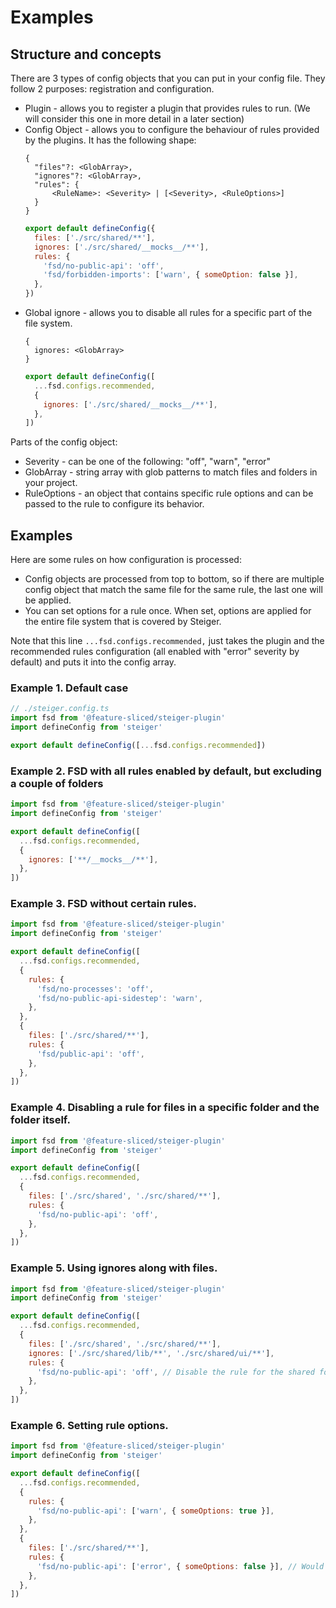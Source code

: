 # Examples

## Structure and concepts

There are 3 types of config objects that you can put in your config file. They follow 2 purposes: registration and configuration.

- Plugin - allows you to register a plugin that provides rules to run. (We will consider this one in more detail in a later section)
- Config Object - allows you to configure the behaviour of rules provided by the plugins. It has the following shape:
  ```text
  {
  	"files"?: <GlobArray>,
  	"ignores"?: <GlobArray>,
  	"rules": {
  		<RuleName>: <Severity> | [<Severity>, <RuleOptions>]
  	}
  }
  ```
  ```javascript
  export default defineConfig({
    files: ['./src/shared/**'],
    ignores: ['./src/shared/__mocks__/**'],
    rules: {
      'fsd/no-public-api': 'off',
      'fsd/forbidden-imports': ['warn', { someOption: false }],
    },
  })
  ```
- Global ignore - allows you to disable all rules for a specific part of the file system.
  ```text
  {
  	ignores: <GlobArray>
  }
  ```
  ```javascript
  export default defineConfig([
    ...fsd.configs.recommended,
    {
      ignores: ['./src/shared/__mocks__/**'],
    },
  ])
  ```

Parts of the config object:

- Severity - can be one of the following: "off", "warn", "error"
- GlobArray - string array with glob patterns to match files and folders in your project.
- RuleOptions - an object that contains specific rule options and can be passed to the rule to configure its behavior.

## Examples

Here are some rules on how configuration is processed:

- Config objects are processed from top to bottom, so if there are multiple config object that match the same file for the same rule, the last one will be applied.
- You can set options for a rule once. When set, options are applied for the entire file system that is covered by Steiger.

Note that this line `...fsd.configs.recommended,` just takes the plugin and the recommended rules configuration (all enabled with "error" severity by default) and puts it into the config array.

### Example 1. Default case

```javascript
// ./steiger.config.ts
import fsd from '@feature-sliced/steiger-plugin'
import defineConfig from 'steiger'

export default defineConfig([...fsd.configs.recommended])
```

### Example 2. FSD with all rules enabled by default, but excluding a couple of folders

```javascript
import fsd from '@feature-sliced/steiger-plugin'
import defineConfig from 'steiger'

export default defineConfig([
  ...fsd.configs.recommended,
  {
    ignores: ['**/__mocks__/**'],
  },
])
```

### Example 3. FSD without certain rules.

```javascript
import fsd from '@feature-sliced/steiger-plugin'
import defineConfig from 'steiger'

export default defineConfig([
  ...fsd.configs.recommended,
  {
    rules: {
      'fsd/no-processes': 'off',
      'fsd/no-public-api-sidestep': 'warn',
    },
  },
  {
    files: ['./src/shared/**'],
    rules: {
      'fsd/public-api': 'off',
    },
  },
])
```

### Example 4. Disabling a rule for files in a specific folder and the folder itself.

```javascript
import fsd from '@feature-sliced/steiger-plugin'
import defineConfig from 'steiger'

export default defineConfig([
  ...fsd.configs.recommended,
  {
    files: ['./src/shared', './src/shared/**'],
    rules: {
      'fsd/no-public-api': 'off',
    },
  },
])
```

### Example 5. Using ignores along with files.

```javascript
import fsd from '@feature-sliced/steiger-plugin'
import defineConfig from 'steiger'

export default defineConfig([
  ...fsd.configs.recommended,
  {
    files: ['./src/shared', './src/shared/**'],
    ignores: ['./src/shared/lib/**', './src/shared/ui/**'],
    rules: {
      'fsd/no-public-api': 'off', // Disable the rule for the shared folder, but not for the lib and ui folders
    },
  },
])
```

### Example 6. Setting rule options.

```javascript
import fsd from '@feature-sliced/steiger-plugin'
import defineConfig from 'steiger'

export default defineConfig([
  ...fsd.configs.recommended,
  {
    rules: {
      'fsd/no-public-api': ['warn', { someOptions: true }],
    },
  },
  {
    files: ['./src/shared/**'],
    rules: {
      'fsd/no-public-api': ['error', { someOptions: false }], // Would throw an error as you can't override the options
    },
  },
])
```
